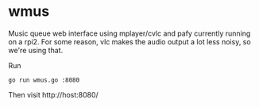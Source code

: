 # wmus
Music queue web interface using mplayer/cvlc and pafy currently running on a rpi2.
For some reason, vlc makes the audio output a lot less noisy, so we're using that.

Run

```
go run wmus.go :8080
```

Then visit http://host:8080/

